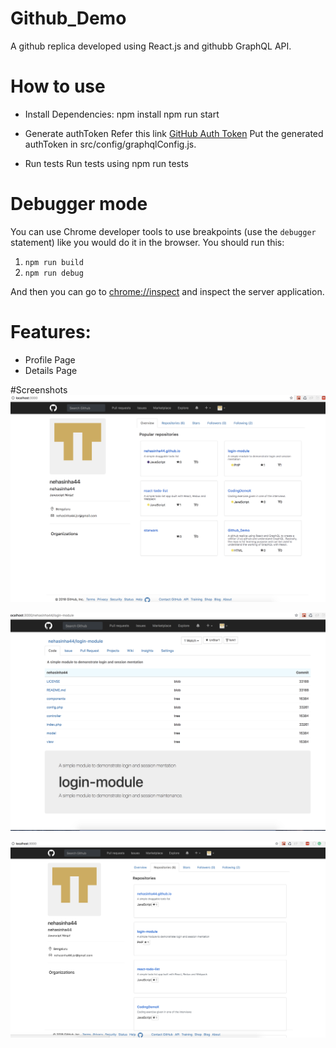 # Github_Demo
A github replica developed using React.js and githubb GraphQL API.

# How to use
* Install Dependencies:
    npm install
    npm run start
    
* Generate authToken
    Refer this link [GitHub Auth Token](https://help.github.com/articles/creating-a-personal-access-token-for-the-command-line/)
    Put the generated authToken in src/config/graphqlConfig.js.
 
 * Run tests
    Run tests using npm run tests


# Debugger mode

You can use Chrome developer tools to use breakpoints (use the `debugger` statement) like you would do it in the browser. You should run this:

1. `npm run build`
2. `npm run debug`

And then you can go to [chrome://inspect](chrome://inspect) and inspect the server application.

# Features:
* Profile Page 
* Details Page

#Screenshots
![Screen1](https://github.com/nehasinha44/Github_Demo/blob/master/screenshots/Screen%20Shot%202018-08-12%20at%203.16.34%20PM.png?raw=true "Profile Page")


![Screen2](https://github.com/nehasinha44/Github_Demo/blob/master/screenshots/Screen%20Shot%202018-08-12%20at%203.16.56%20PM.png?raw=true "Details Page")


![Screen3](https://github.com/nehasinha44/Github_Demo/blob/master/screenshots/Screen%20Shot%202018-08-12%20at%203.17.46%20PM.png?raw=true "Repo List Page")




